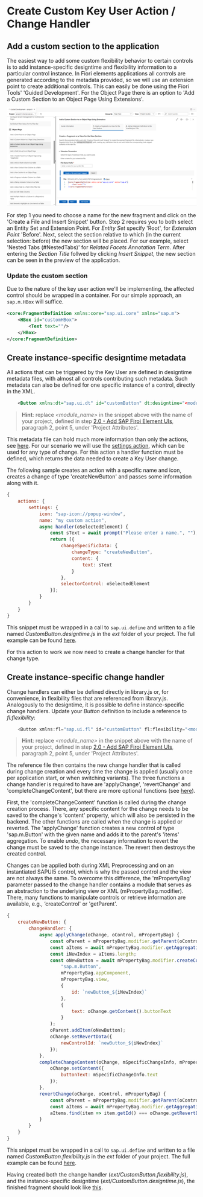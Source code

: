 # Create Custom Key User Action / Change Handler

## Add a custom section to the application

The easiest way to add some custom flexibility behavior to certain controls is to add instance-specific designtime and flexibility information to a particular control instance. In Fiori elements applications all controls are generated according to the metadata provided, so we will use an extension point to create additional controls. This can easily be done using the Fiori Tools' 'Guided Development'. For the Object Page there is an option to 'Add a Custom Section to an Object Page Using Extensions'.

![Add Custom Section Generator](img/AddCustomSection.png)

For step 1 you need to choose a name for the new fragment and click on the 'Create a File and Insert Snippet' button. Step 2 requires you to both select an Entity Set and Extension Point. For _Entity Set_ specify 'Root', for _Extension Point_ 'Before'. Next, select the section relative to which (in the current selection: before) the new section will be placed. For our example, select 'Nested Tabs (#NestedTabs)' for _Related Facets Annotation Term_. After entering the _Section Title_ follwed by clicking _Insert Snippet_, the new section can be seen in the preview of the application.

### Update the custom section

Due to the nature of the key user action we'll be implementing, the affected control should be wrapped in a container. For our simple approach, an `sap.m.HBox` will suffice.

```xml
<core:FragmentDefinition xmlns:core="sap.ui.core" xmlns="sap.m">
	<HBox id="customHBox">
		<Text text=""/>
	</HBox>
</core:FragmentDefinition>
```

## Create instance-specific designtime metadata

All actions that can be triggered by the Key User are defined in designtime metadata files, with almost all controls contributing such metadata. Such metadata can also be defined for one specific instance of a control, directly in the XML.

```XML
	<Button xmlns:dt="sap.ui.dt" id="customButton" dt:designtime="<module_name>/ext/CustomButton.designtime" />
```

> **Hint**: replace _<module_name>_ in the snippet above with the name of your project, defined in step [2.0 - Add SAP Firoi Element UIs](chapters/2.0-add-fiori-elements-ui), paragraph 2, point 5, under 'Project Attributes'.

This metadata file can hold much more information than only the actions, see [here](https://ui5.sap.com/#/topic/5866a476fa4445ec953181354b383097). For our scenario we will use the [settings action](https://ui5.sap.com/#/topic/5483068f017049339e6a9e25f89f7074), which can be used for any type of change. For this action a handler function must be defined, which returns the data needed to create a Key User change.

The following sample creates an action with a specific name and icon, creates a change of type 'createNewButton' and passes some information along with it.


```js
{
	actions: {
		settings: {
			icon: "sap-icon://popup-window",
			name: "my custom action",
			async handler(oSelectedElement) {
				const sText = await prompt("Please enter a name.", "");
				return [{
					changeSpecificData: {
						changeType: "createNewButton",
						content: {
							text: sText
						}
					},
					selectorControl: oSelectedElement
				}];
			}
		}
	}
}
```

This snippet must be wrapped in a call to `sap.ui.define` and written to a file named _CustomButton.designtime.js_ in the _ext_ folder of your project. The full example can be found [here](chapters/3.1-add-custom-section/src/CustomButton.designtime.js).

For this action to work we now need to create a change handler for that change type.

## Create instance-specific change handler

Change handlers can either be defined directly in library.js or, for convenience, in flexibility files that are referenced from library.js. Analogously to the designtime, it is possible to define instance-specific change handlers. Update your _Button_ definition to include a reference to _fl:flexibility_:

```js
	<Button xmlns:fl="sap.ui.fl" id="customButton" fl:flexibility="<module_name>/ext/custom.flexibility" />
```

> **Hint**: replace _<module_name>_ in the snippet above with the name of your project, defined in step [2.0 - Add SAP Firoi Element UIs](chapters/2.0-add-fiori-elements-ui), paragraph 2, point 5, under 'Project Attributes'.

The reference file then contains the new change handler that is called during change creation and every time the change is applied (usually once per application start, or when switching variants). The three functions a change handler is required to have are 'applyChange', 'revertChange' and 'completeChangeContent', but there are more optional functions (see [here](https://ui5.sap.com/#/topic/6a346a293c724bd4bc33f0df92706008)).

First, the 'completeChangeContent' function is called during the change creation process. There, any specific content for the change needs to be saved to the change's 'content' property, which will also be persisted in the backend. The other functions are called when the change is applied or reverted. The 'applyChange' function creates a new control of type 'sap.m.Button' with the given name and adds it to the parent's 'items' aggregation. To enable _undo_, the necessary information to revert the change must be saved to the change instance. The revert then destroys the created control.

Changes can be applied both during XML Preprocessing and on an instantiated SAPUI5 control, which is why the passed control and the view are not always the same. To overcome this difference, the 'mPropertyBag' parameter passed to the change handler contains a module that serves as an abstraction to the underlying view or XML (mPropertyBag.modifier). There, many functions to manipulate controls or retrieve information are available, e.g., ‘createControl' or 'getParent'.


```js
{
	createNewButton: {
		changeHandler: {
			async applyChange(oChange, oControl, mPropertyBag) {
				const oParent = mPropertyBag.modifier.getParent(oControl);
				const aItems = await mPropertyBag.modifier.getAggregation(oParent, "items");
				const iNewIndex = aItems.length;
				const oNewButton = await mPropertyBag.modifier.createControl(
					"sap.m.Button",
					mPropertyBag.appComponent,
					mPropertyBag.view,
					{
						id: `newButton_${iNewIndex}`
					},
					{
						text: oChange.getContent().buttonText
					}
				);
				oParent.addItem(oNewButton);
				oChange.setRevertData({
					newControlId: `newButton_${iNewIndex}`
				});
			},
			completeChangeContent(oChange, mSpecificChangeInfo, mPropertyBag) {
				oChange.setContent({
					buttonText: mSpecificChangeInfo.text
				});
			},
			revertChange(oChange, oControl, mPropertyBag) {
				const oParent = mPropertyBag.modifier.getParent(oControl);
				const aItems = await mPropertyBag.modifier.getAggregation(oParent, "items");
				aItems.find(item => item.getId() === oChange.getRevertData().newControlId).destroy();
			}
		}
	}
}
```

This snippet must be wrapped in a call to `sap.ui.define` and written to a file named _CustomButton.flexibility.js_ in the _ext_ folder of your project. The full example can be found [here](chapters/3.1-add-custom-section/src/CustomButton.flexibility.js).

Having created both the change handler (_ext/CustomButton.flexibility.js_), and the instance-specific designtime (_ext/CustomButton.designtime.js_), the finished fragment should look like [this](chapters/3.1-add-custom-section/src/CustomButton.fragment.xml).